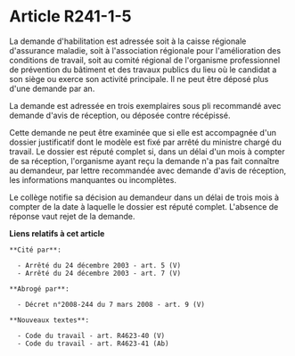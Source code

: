 # Article R241-1-5

La demande d'habilitation est adressée soit à la caisse régionale d'assurance maladie, soit à l'association régionale pour
l'amélioration des conditions de travail, soit au comité régional de l'organisme professionnel de prévention du bâtiment et
des travaux publics du lieu où le candidat a son siège ou exerce son activité principale. Il ne peut être déposé plus d'une
demande par an.

La demande est adressée en trois exemplaires sous pli recommandé avec demande d'avis de réception, ou déposée contre
récépissé.

Cette demande ne peut être examinée que si elle est accompagnée d'un dossier justificatif dont le modèle est fixé par arrêté
du ministre chargé du travail. Le dossier est réputé complet si, dans un délai d'un mois à compter de sa réception,
l'organisme ayant reçu la demande n'a pas fait connaître au demandeur, par lettre recommandée avec demande d'avis de
réception, les informations manquantes ou incomplètes.

Le collège notifie sa décision au demandeur dans un délai de trois mois à compter de la date à laquelle le dossier est réputé
complet. L'absence de réponse vaut rejet de la demande.

**Liens relatifs à cet article**

	**Cité par**:

	  - Arrêté du 24 décembre 2003 - art. 5 (V)
	  - Arrêté du 24 décembre 2003 - art. 7 (V)

	**Abrogé par**:

	  - Décret n°2008-244 du 7 mars 2008 - art. 9 (V)

	**Nouveaux textes**:

	  - Code du travail - art. R4623-40 (V)
	  - Code du travail - art. R4623-41 (Ab)
